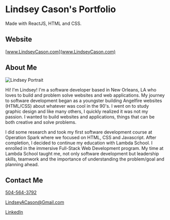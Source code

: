 # Lindsey Cason's Portfolio

Made with ReactJS, HTML and CSS.

## Website

[www.LindseyCason.com](www.LindseyCason.com)

## About Me
![Lindsey Portrait](https://lindseycasonportfolio.vercel.app/static/media/lindseyCir.9c73670c.png)

Hi! I'm Lindsey! I'm a software developer based in New Orleans, LA who loves to build and problem solve websites and web applications.
My journey to software development began as a youngster building Angelfire websites (HTML/CSS) about whatever was cool in the 90's. I went on to study graphic design and like many others, I quickly realized it was not my passion. I wanted to build websites and applications, things that can be both creative and solve problems.

I did some research and took my first software development course at Operation Spark where we focused on HTML, CSS and Javascript. After completion, I decided to continue my education with Lambda School. I enrolled in the immersive Full-Stack Web Development program. My time at Lambda School taught me, not only software development but leadership skills, teamwork and the importance of understanding the problem/goal and planning ahead.

## Contact Me

[504-564-3792](tel:15045643792)

[LindseyACason@Gmail.com](mailto:lindseyacason@gmail.com)

[LinkedIn](https://www.linkedin.com/in/lindseyacason/)

